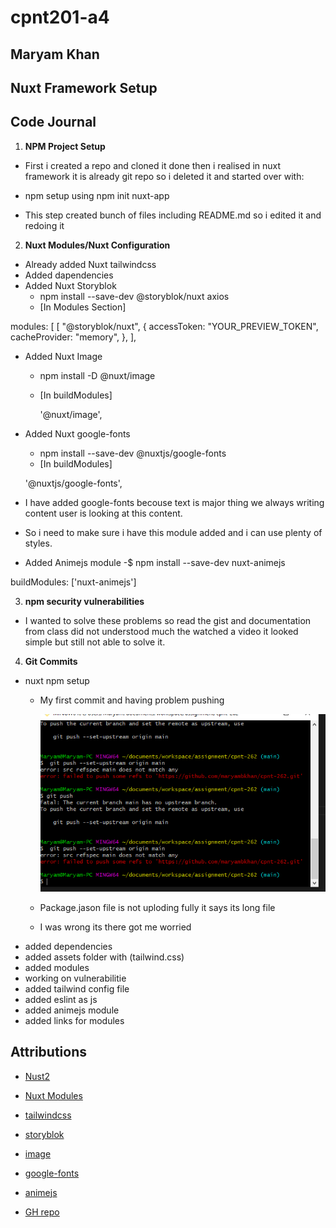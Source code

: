 # cpnt201-a4

## Maryam Khan

## Nuxt Framework Setup

## Code Journal

1. **NPM Project Setup**

  - First i created a repo and cloned it done then i realised in nuxt framework it is already git repo 
    so i deleted it and started over with:

  - npm setup using
    npm init nuxt-app <project-name>
  - This step created bunch of files including README.md
  so i edited it and redoing it

2. **Nuxt Modules/Nuxt Configuration**

  - Already added Nuxt tailwindcss
  - Added dapendencies
  - Added Nuxt Storyblok
     - npm install --save-dev @storyblok/nuxt axios
     - [In Modules Section]
        
  modules: [
    [
      "@storyblok/nuxt",
       {
        accessToken: "YOUR_PREVIEW_TOKEN",
        cacheProvider: "memory",
      },
    ],
  
      
  - Added Nuxt Image
    - npm install -D @nuxt/image
    - [In buildModules]

      '@nuxt/image',

  - Added Nuxt google-fonts
    - npm install --save-dev @nuxtjs/google-fonts
    - [In buildModules] 

     '@nuxtjs/google-fonts', 
  - I have added google-fonts becouse text is major thing 
   we always writing content user is looking at this content.
  - So i need to make sure i have this module added and i can use plenty of styles.

  - Added Animejs module
    -$ npm install --save-dev nuxt-animejs

  buildModules: ['nuxt-animejs']



3. **npm security vulnerabilities**

- I wanted to solve these problems so read the gist and documentation from class did not understood much the watched a video
 it looked simple but still not able to solve it.

4. **Git Commits**

- nuxt npm setup
  - My first commit and having problem pushing 

    ![Error](/assets/images/Capture.PNG)
  - Package.jason file is not uploding fully it says its long file
  - I was wrong its there got me worried 
- added dependencies
- added assets folder with (tailwind.css)
- added modules
- working on vulnerabilitie
- added tailwind config file
- added eslint as js
- added animejs module
- added links for modules

## Attributions

- [Nust2](https://nuxtjs.org/docs/get-started/installation/)
- [Nuxt Modules](https://modules.nuxtjs.org/)
- [tailwindcss](https://tailwindcss.nuxtjs.org/setup)
- [storyblok](https://github.com/storyblok/storyblok-nuxt)
- [image](https://image.nuxtjs.org/getting-started/installation)
- [google-fonts](https://github.com/nuxt-community/google-fonts-module)
- [animejs](https://github.com/ivodolenc/nuxt-animejs)


- [GH repo](https://github.com/maryambkhan/cpnt201-a4)
